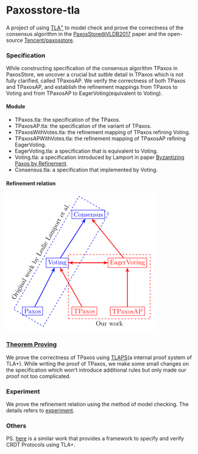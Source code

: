 # Paxosstore-tla

A project of using <a href="http://lamport.azurewebsites.net/tla/tla.html">TLA<sup>+</sup></a> to model check and  prove the correctness of the consensus algorithm in the [PaxosStore@VLDB2017](http://www.vldb.org/pvldb/vol10/p1730-lin.pdf) paper and the open-source [Tencent/paxosstore](https://github.com/Tencent/paxosstore).

### Specification

While constructing specification of the consensus algorithm TPaxos in PaxosStore, we uncover a crucial but sutble detail in TPaxos which is not fully clarified, called TPaxosAP. We verify the correctness of both TPaxos and TPaxosAP, and  establish the refinement mappings from TPaxos to Voting and from TPaxosAP to EagerVoting(equivalent to Voting).

#### Module

- TPaxos.tla: the specification of the TPaxos.
- TPaxosAP.tla: the specification of the variant of TPaxos.
- TPaxosWithVotes.tla: the refinement mapping of TPaxos refining Voting.
- TPaxosAPWithVotes.tla: the refinement mapping of TPaxosAP refining EagerVoting.
- EagerVoting.tla: a specification that is equivalent to Voting.  
- Voting.tla: a specification introduced by Lamport in paper [Byzantizing Paxos by Refinement](http://lamport.azurewebsites.net/pubs/web-byzpaxos.pdf).
- Consensus.tla: a specification that implemented by Voting.

#### Refinement relation

![RefinementRelation](./specification/fig/RefinementRelation.png)

### [Theorem Proving](./theorem%20proving/)

We prove the correctness of TPaxos using <a href="http://tla.msr-inria.inria.fr/tlaps/content/Home.html">TLAPS</a>(a internal proof system of TLA+). While writing the proof of TPaxos, we make some small changes on the specification which won't introduce additional rules but only made our proof not too complicated.

### Experiment

We prove the refinement relation using the method of model checking. The details refers to [experiment](./experiment).


### Others
PS. [here](https://github.com/JYwellin/CRDT-TLA) is a similar work that provides a framework to specify and verify CRDT Protocols using TLA+.

